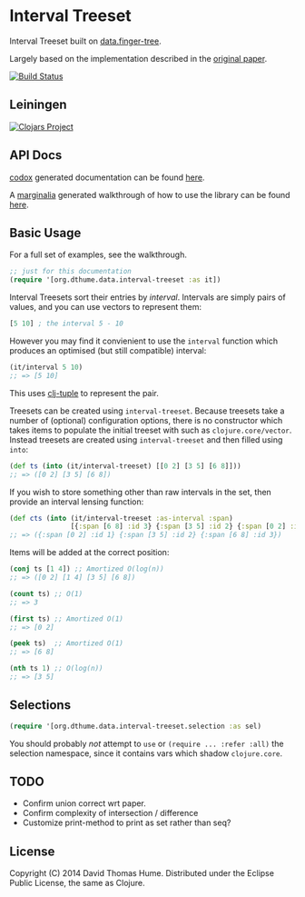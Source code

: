 # Interval Treeset

Interval Treeset built on [data.finger-tree](https://github.com/clojure/data.finger-tree).

Largely based on the implementation described in the
[original paper](http://www.cs.ox.ac.uk/ralf.hinze/publications/FingerTrees.pdf).

[![Build Status](https://travis-ci.org/dthume/data.interval-tree.svg?branch=master)](https://travis-ci.org/dthume/data.interval-tree)

## Leiningen

[![Clojars Project](http://clojars.org/org.dthume/data.interval-treeset/latest-version.svg)](http://clojars.org/org.dthume/data.interval-treeset)

## API Docs

[codox](https://github.com/weavejester/codox)
generated documentation can be found
[here](http://dthume.github.io/data.interval-tree/codox/index.html).

A [marginalia](https://github.com/gdeer81/marginalia)
generated walkthrough of how to use the library can be found
[here](http://dthume.github.io/data.interval-tree/walkthrough/walkthrough.html).


## Basic Usage

For a full set of examples, see the walkthrough.

```clojure
;; just for this documentation
(require '[org.dthume.data.interval-treeset :as it])
```

Interval Treesets sort their entries by _interval_. Intervals are simply pairs
of values, and you can use vectors to represent them:

```clojure
[5 10] ; the interval 5 - 10
```

However you may find it convienient to use the `interval` function which
produces an optimised (but still compatible) interval:

```clojure
(it/interval 5 10)
;; => [5 10]
```

This uses [clj-tuple](https://github.com/ztellman/clj-tuple) to
represent the pair.

Treesets can be created using `interval-treeset`. Because treesets take a
number of (optional) configuration options, there is no constructor which
takes items to populate the initial treeset with such as
`clojure.core/vector`. Instead treesets are created using `interval-treeset`
and then filled using `into`:

```clojure
(def ts (into (it/interval-treeset) [[0 2] [3 5] [6 8]]))
;; => ([0 2] [3 5] [6 8])
```

If you wish to store something other than raw intervals in the set, then
provide an interval lensing function:

```clojure
(def cts (into (it/interval-treeset :as-interval :span)
               [{:span [6 8] :id 3} {:span [3 5] :id 2} {:span [0 2] :id 1}]))
;; => ({:span [0 2] :id 1} {:span [3 5] :id 2} {:span [6 8] :id 3})
```

Items will be added at the correct position:

```clojure
(conj ts [1 4]) ;; Amortized O(log(n))
;; => ([0 2] [1 4] [3 5] [6 8])

(count ts) ;; O(1)
;; => 3

(first ts) ;; Amortized O(1)
;; => [0 2]

(peek ts)  ;; Amortized O(1)
;; => [6 8]

(nth ts 1) ;; O(log(n))
;; => [3 5]
```

## Selections

```clojure
(require '[org.dthume.data.interval-treeset.selection :as sel)
```

You should probably _not_ attempt to `use` or `(require ... :refer :all)` the
selection namespace, since it contains vars which shadow `clojure.core`.

## TODO

- Confirm union correct wrt paper.
- Confirm complexity of intersection / difference
- Customize print-method to print as set rather than seq?

## License

Copyright (C) 2014 David Thomas Hume.
Distributed under the Eclipse Public License, the same as Clojure.